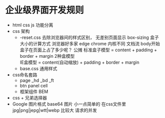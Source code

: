 # 企业级界面开发规则

- html  css js 功能分离
- css 架构
    - -reset.css
        去除浏览器间的样式区别， 无差别页面显示
        box-sizing 盒子大小的计算方式
        浏览器好多家    edge  chrome  内核不同
        文档流  body开始
        盒子在页面上占了多少呢？
        公摊
        标准盒子模型 = content + padding + border + margin
        2种盒模型   
        IE盒模型 = content(自动缩放) + padding + border + margin
    - base.css  通用样式
- css命名套路
    - page 
        _hd _bd _ft
    - btn panel cell
    - 框架组件  BEM
- css +  兄弟选择器
- Google 图片格式
    base64 图片 小一点简单的    在css文件里
    jpg|png|jepg|wtt|webp   比较大  请求的并发